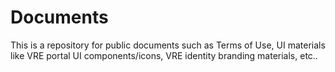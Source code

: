 # Documents
This is a repository for public documents such as Terms of Use, UI materials like VRE portal UI components/icons, VRE identity branding materials, etc..
